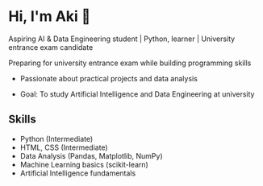 # Hi, I'm Aki 👋

Aspiring AI & Data Engineering student | Python, learner | University entrance exam candidate

Preparing for university entrance exam while building programming skills
  
- Passionate about practical projects and data analysis
  
- Goal: To study Artificial Intelligence and Data Engineering at university
  
## Skills
- Python (Intermediate)
- HTML, CSS (Intermediate)
- Data Analysis (Pandas, Matplotlib, NumPy)  
- Machine Learning basics (scikit-learn)  
- Artificial Intelligence fundamentals
  
